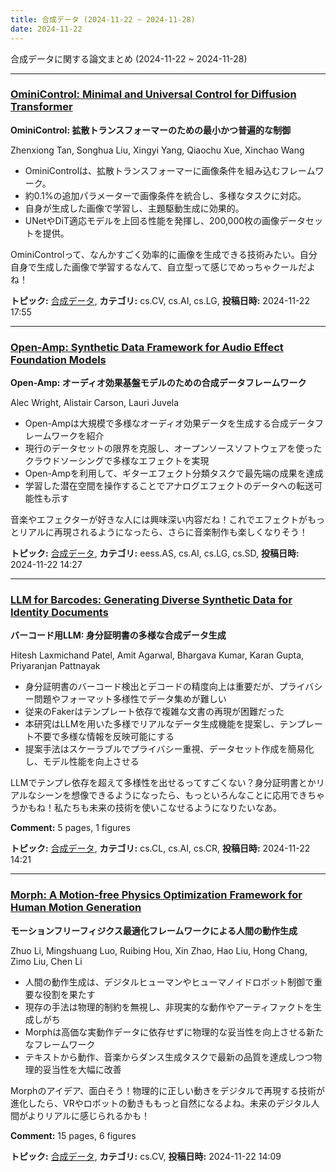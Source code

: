 ```yaml
---
title: 合成データ (2024-11-22 ~ 2024-11-28)
date: 2024-11-22
---
```


合成データに関する論文まとめ (2024-11-22 ~ 2024-11-28)


- - -

### [OminiControl: Minimal and Universal Control for Diffusion Transformer](http://arxiv.org/abs/2411.15098)

**OminiControl: 拡散トランスフォーマーのための最小かつ普遍的な制御**

Zhenxiong Tan, Songhua Liu, Xingyi Yang, Qiaochu Xue, Xinchao Wang

- OminiControlは、拡散トランスフォーマーに画像条件を組み込むフレームワーク。
- 約0.1%の追加パラメーターで画像条件を統合し、多様なタスクに対応。
- 自身が生成した画像で学習し、主題駆動生成に効果的。
- UNetやDiT適応モデルを上回る性能を発揮し、200,000枚の画像データセットを提供。

OminiControlって、なんかすごく効率的に画像を生成できる技術みたい。自分自身で生成した画像で学習するなんて、自立型って感じでめっちゃクールだよね！



**トピック:** [合成データ](../../sd), **カテゴリ:** cs.CV, cs.AI, cs.LG, **投稿日時:** 2024-11-22 17:55


- - -

### [Open-Amp: Synthetic Data Framework for Audio Effect Foundation Models](http://arxiv.org/abs/2411.14972)

**Open-Amp: オーディオ効果基盤モデルのための合成データフレームワーク**

Alec Wright, Alistair Carson, Lauri Juvela

- Open-Ampは大規模で多様なオーディオ効果データを生成する合成データフレームワークを紹介
- 現行のデータセットの限界を克服し、オープンソースソフトウェアを使ったクラウドソーシングで多様なエフェクトを実現
- Open-Ampを利用して、ギターエフェクト分類タスクで最先端の成果を達成
- 学習した潜在空間を操作することでアナログエフェクトのデータへの転送可能性も示す

音楽やエフェクターが好きな人には興味深い内容だね！これでエフェクトがもっとリアルに再現されるようになったら、さらに音楽制作も楽しくなりそう！



**トピック:** [合成データ](../../sd), **カテゴリ:** eess.AS, cs.AI, cs.LG, cs.SD, **投稿日時:** 2024-11-22 14:27


- - -

### [LLM for Barcodes: Generating Diverse Synthetic Data for Identity Documents](http://arxiv.org/abs/2411.14962)

**バーコード用LLM: 身分証明書の多様な合成データ生成**

Hitesh Laxmichand Patel, Amit Agarwal, Bhargava Kumar, Karan Gupta, Priyaranjan Pattnayak

- 身分証明書のバーコード検出とデコードの精度向上は重要だが、プライバシー問題やフォーマット多様性でデータ集めが難しい
- 従来のFakerはテンプレート依存で複雑な文書の再現が困難だった
- 本研究はLLMを用いた多様でリアルなデータ生成機能を提案し、テンプレート不要で多様な情報を反映可能にする
- 提案手法はスケーラブルでプライバシー重視、データセット作成を簡易化し、モデル性能を向上させる

LLMでテンプレ依存を超えて多様性を出せるってすごくない？身分証明書とかリアルなシーンを想像できるようになったら、もっといろんなことに応用できちゃうかもね！私たちも未来の技術を使いこなせるようになりたいなあ。

**Comment:** 5 pages, 1 figures

**トピック:** [合成データ](../../sd), **カテゴリ:** cs.CL, cs.AI, cs.CR, **投稿日時:** 2024-11-22 14:21


- - -

### [Morph: A Motion-free Physics Optimization Framework for Human Motion Generation](http://arxiv.org/abs/2411.14951)

**モーションフリーフィジクス最適化フレームワークによる人間の動作生成**

Zhuo Li, Mingshuang Luo, Ruibing Hou, Xin Zhao, Hao Liu, Hong Chang, Zimo Liu, Chen Li

- 人間の動作生成は、デジタルヒューマンやヒューマノイドロボット制御で重要な役割を果たす
- 現存の手法は物理的制約を無視し、非現実的な動作やアーティファクトを生成しがち
- Morphは高価な実動作データに依存せずに物理的な妥当性を向上させる新たなフレームワーク
- テキストから動作、音楽からダンス生成タスクで最新の品質を達成しつつ物理的妥当性を大幅に改善

Morphのアイデア、面白そう！物理的に正しい動きをデジタルで再現する技術が進化したら、VRやロボットの動きももっと自然になるよね。未来のデジタル人間がよりリアルに感じられるかも！

**Comment:** 15 pages, 6 figures

**トピック:** [合成データ](../../sd), **カテゴリ:** cs.CV, **投稿日時:** 2024-11-22 14:09
